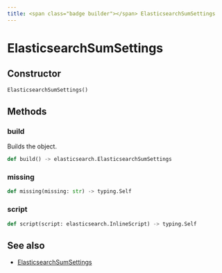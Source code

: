 ```yaml
---
title: <span class="badge builder"></span> ElasticsearchSumSettings
---
```

# <span class="badge builder"></span> ElasticsearchSumSettings

## Constructor

```python
ElasticsearchSumSettings()
```
## Methods

### <span class="badge object-method"></span> build

Builds the object.

```python
def build() -> elasticsearch.ElasticsearchSumSettings
```

### <span class="badge object-method"></span> missing

```python
def missing(missing: str) -> typing.Self
```

### <span class="badge object-method"></span> script

```python
def script(script: elasticsearch.InlineScript) -> typing.Self
```

## See also

 * <span class="badge object-type-class"></span> [ElasticsearchSumSettings](./object-ElasticsearchSumSettings.md)
